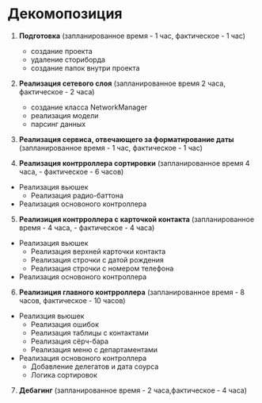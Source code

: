 # Декомопозиция 

1) **Подготовка** (запланированное время - 1 час, фактическое - 1 час)
   - создание проекта
   - удаление сториборда
   - создание папок внутри проекта

2) **Реализация сетевого слоя** (запланированное время 2 часа, фактическое - 2 часа)
   - создание класса NetworkManager 
   - реализация модели 
   - парсинг данных
  
3) **Реализация сервиса, отвечающего за форматирование даты** (запланированное время - 1 час, фактическое - 1 час)
  
4) **Реализация контрроллера сортировки** (запланированное время 4 часа, - фактическое - 6 часов)
  - Реализация вьюшек
    - Реализация радио-баттона
  - Реализация основоного контроллера    
  
5) **Реализиция контрроллера с карточкой контакта** (запланированное время - 4 часа, - фактическое - 4 часа)
  - Реализация вьюшек
    - Реализация верхней карточки контакта
    - Реализация строчки с датой рождения
    - Реализация строчки с номером телефона
  - Реализация основоного контроллера    

6) **Реализиция главного контрроллера** (запланированное время - 8 часов, фактическое - 10 часов)
  - Реализция вьюшек
     - Реализация ошибок
     - Реализация таблицы с контактами
     - Реализация сёрч-бара
     - Реализация меню с департаментами
   - Реализация основоного контроллера
      - Добавление делегатов и дата соурса
      - Логика сортировок  
   
7) **Дебагинг**  (запланированное время - 2 часа,фактическое - 4 часа)
